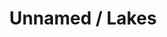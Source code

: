---
ee_id_thing: '4177'
site: '1'
type: '2'
inv_num: 2014-087
add_credit:
url: 2014-087-unnamed-lakes
title: Unnamed / Lakes
year: '2014'
display_year: '2014'
medium: 1920x1080 H.264/MPEG-4 Part 10 looped digital file (from ​lossless ​Quicktime
  Animation master), media player, 70” flatscreen, armature, various cables
dims: 79 x 36 1/2 x 11 inches
pitch:
ps:
live_url:
youtube:
related_code:
imgs: unnamed-lakes-2014-087-full-still-3-database-team.jpg
subheading:
download:
commission:
related:
layout: things-i-made
---